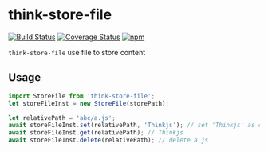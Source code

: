 # think-store-file
[![Build Status](https://travis-ci.org/thinkjs/think-store-file.svg?branch=master)](https://travis-ci.org/thinkjs/think-store-file)
[![Coverage Status](https://coveralls.io/repos/github/thinkjs/think-store-file/badge.svg?branch=master)](https://coveralls.io/github/thinkjs/think-store-file?branch=master)
[![npm](https://img.shields.io/npm/v/think-store-file.svg?style=flat-square)](https://www.npmjs.com/package/think-store-file)

`think-store-file` use file to store content


## Usage


```js
import StoreFile from 'think-store-file';
let storeFileInst = new StoreFile(storePath);

let relativePath = 'abc/a.js';
await storeFileInst.set(relativePath, 'Thinkjs'); // set 'Thinkjs' as content
await storeFileInst.get(relativePath); // Thinkjs
await storeFileInst.delete(relativePath); // delete a.js

```
